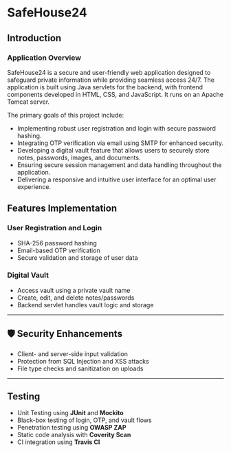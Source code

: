 # SafeHouse24 

## Introduction

### Application Overview
SafeHouse24 is a secure and user-friendly web application designed to safeguard private information while providing seamless access 24/7. The application is built using Java servlets for the backend, with frontend components developed in HTML, CSS, and JavaScript. It runs on an Apache Tomcat server.

The primary goals of this project include:

- Implementing robust user registration and login with secure password hashing.
- Integrating OTP verification via email using SMTP for enhanced security.
- Developing a digital vault feature that allows users to securely store notes, passwords, images, and documents.
- Ensuring secure session management and data handling throughout the application.
- Delivering a responsive and intuitive user interface for an optimal user experience.

##  Features Implementation

###  User Registration and Login

- SHA-256 password hashing
- Email-based OTP verification
- Secure validation and storage of user data

###  Digital Vault

- Access vault using a private vault name
- Create, edit, and delete notes/passwords
- Backend servlet handles vault logic and storage

---

## 🛡 Security Enhancements

- Client- and server-side input validation
- Protection from SQL Injection and XSS attacks
- File type checks and sanitization on uploads

---

##  Testing

- Unit Testing using **JUnit** and **Mockito**
- Black-box testing of login, OTP, and vault flows
- Penetration testing using **OWASP ZAP**
- Static code analysis with **Coverity Scan**
- CI integration using **Travis CI**
